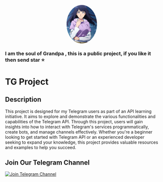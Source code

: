 <img src="readme.jpg" width="20%" height="22%" style="border-radius: 50%; display: block; margin: auto;">

### I am the soul of Grandpa , this is a public project, if you like it then send star ⭐ 

# TG Project

## Description
This project is designed for my Telegram users as part of an API learning initiative. It aims to explore and demonstrate the various functionalities and capabilities of the Telegram API. Through this project, users will gain insights into how to interact with Telegram's services programmatically, create bots, and manage channels effectively. Whether you're a beginner looking to get started with Telegram API or an experienced developer seeking to expand your knowledge, this project provides valuable resources and examples to help you succeed.

## Join Our Telegram Channel

[![Join Telegram Channel](https://img.shields.io/badge/Join-Telegram-blue)](https://t.me/Universe_teach)
